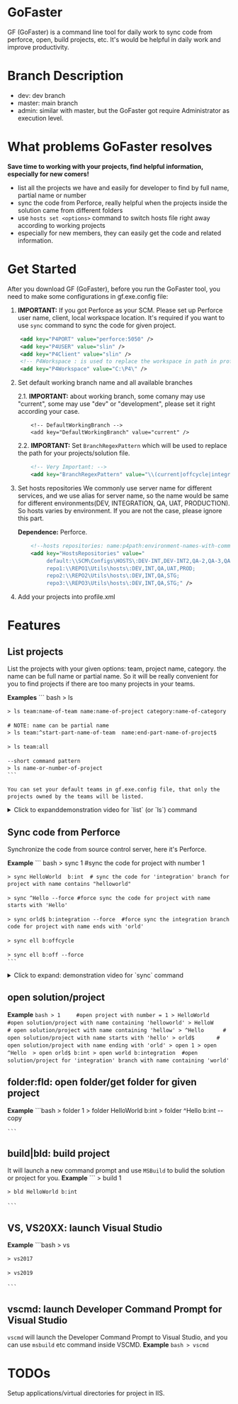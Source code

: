 # GoFaster
GF (GoFaster) is a command line tool for daily work to sync code from perforce, open, build projects, etc. It's would be helpful in daily work and improve productivity.

# Branch Description
* dev: dev branch
* master: main branch
* admin: similar with master, but the GoFaster got require Administrator as execution level.

# What problems GoFaster resolves
**Save time to working with your projects, find helpful information, especially for new comers!**
* list all the projects we have and easily for developer to find by full name, partial name or number
* sync the code from Perforce, really helpful when the projects inside the solution came from different folders
* use `hosts set <options>` command to switch hosts file right away according to working projects
* especially for new members, they can easily get the code and related information. 

# Get Started
After you download GF (GoFaster), before you run the GoFaster tool, you need to make some configurations in gf.exe.config file:
1. **IMPORTANT:** If you got Perforce as your SCM. Please set up Perforce user name, client, local workspace location. It's required if you want to use `sync` command to sync the code for given project.
``` xml
    <add key="P4PORT" value="perforce:5050" />
    <add key="P4USER" value="slin" />
    <add key="P4Client" value="slin" />
    <!-- P4Workspace : is used to replace the workspace in path in profile.xml-->
    <add key="P4Workspace" value="C:\P4\" />
```
2. Set default working branch name and all available branches

    2.1. **IMPORTANT:** about working branch, some comany may use "current", some may use "dev" or "development", please set it right according your case.
	```
		<!-- DefaultWorkingBranch -->
		<add key="DefaultWorkingBranch" value="current" />
	```

    2.2. **IMPORTANT:** Set `BranchRegexPattern` which will be used to replace the path for your projects/solution file.
	``` xml
		<!-- Very Important: -->
		<add key="BranchRegexPattern" value="\\(current|offcycle|integration|production|trunk|release)\\" />
	```

3. Set hosts repositories
We commonly use server name for different services, and we use alias for server name, so the name would be same for different environments(DEV, INTEGRATION, QA, UAT, PRODUCTION). So hosts varies by environment. 
If you are not the case, please ignore this part. 

	**Dependence:** Perforce.
	``` xml
		<!--hosts repositories: name:p4path:environment-names-with-comma-->
		<add key="HostsRepositories" value="
			 default:\\SCM\Configs\HOSTS\:DEV-INT,DEV-INT2,QA-2,QA-3,QA-4,QA-5;
			 repo1:\\REPO1\Utils\hosts\:DEV,INT,QA,UAT,PROD;
			 repo2:\\REPO2\Utils\hosts\:DEV,INT,QA,STG;
			 repo3:\\REPO3\Utils\hosts\:DEV,INT,QA,STG;" />
	```
4. Add your projects into profile.xml

# Features
## List projects
List the projects with your given options: team, project name, category. the name can be full name or partial name. So it will be really convenient for you to find projects if there are too many projects in your teams.

**Examples**
	``` bash
	> ls

	> ls team:name-of-team name:name-of-project category:name-of-category

	# NOTE: name can be partial name
	> ls team:^start-part-name-of-team  name:end-part-name-of-project$

	> ls team:all

	--short command pattern
	> ls name-or-number-of-project
	```

    You can set your default teams in gf.exe.config file, that only the projects owned by the teams will be listed.

<details>
    <summary>Click to expanddemonstration video for `list` (or `ls`) command</summary>
    <img src="https://github.com/sw0/GoFaster/blob/dev/manual-gifs/gf-001-ls.gif?raw=true"/>
</details>

## Sync code from Perforce
Synchronize the code from source control server, here it's Perforce.

**Example**
	``` bash
	> sync 1   #sync the code for project with number 1

	> sync HelloWorld  b:int  # sync the code for 'integration' branch for project with name contains "helloworld"

	> sync ^Hello --force #force sync the code for project with name starts with 'Hello'

	> sync orld$ b:integration --force  #force sync the integration branch code for project with name ends with 'orld'

	> sync ell b:offcycle

	> sync ell b:off --force
	```

<details>
    <summary>Click to expand: demonstration video for `sync` command</summary>
    <img src="https://github.com/sw0/GoFaster/blob/dev/manual-gifs/gf-002-sync.gif?raw=true"/>
</details>

## open solution/project
**Example**
    ```bash
    > 1     #open project with number = 1
    > HelloWorld  #open solution/project with name containing 'helloworld'
    > HelloW      # open solution/project with name containing 'hellow'
    > ^Hello      # open solution/project with name starts with 'hello'
    > orld$       # open solution/project with name ending with 'orld'
    > open 1
    > open ^Hello 
    > open orld$ b:int
    > open world b:integration  #open solution/project for 'integration' branch with name containing 'world'
    ```

## folder:fld: open folder/get folder for given project
**Example**
    ```bash
    > folder 1
    > folder HelloWorld b:int
    > folder ^Hello b:int --copy

    ```
## build|bld: build project
It will launch a new command prompt and use `MSBuild` to bulid the solution or project for you.
**Example**
    ```
    > build 1

    > bld HelloWorld b:int

    ```

## VS, VS20XX: launch Visual Studio
**Example**
    ```bash
    > vs

    > vs2017

    > vs2019

    ```

## vscmd: launch Developer Command Prompt for Visual Studio
`vscmd` will launch the Developer Command Prompt to Visual Studio, and you can use `msbuild` etc command inside VSCMD.
**Example**
    ```bash
    > vscmd
    ```

# TODOs
 Setup applications/virtual directories for project in IIS.